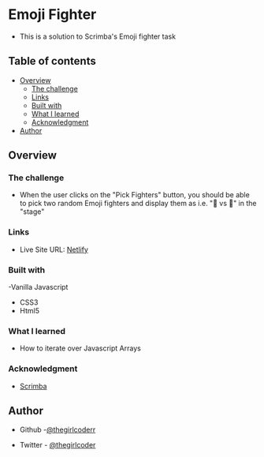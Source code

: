 # Emoji Fighter
* This is a solution to Scrimba's Emoji fighter task

## Table of contents

- [Overview](#overview)
  - [The challenge](#the-challenge)
  - [Links](#links)
  - [Built with](#built-with)
  - [What I learned](#what-i-learned)
  - [Acknowledgment](#acknowledgment)
- [Author](#author)

## Overview

### The challenge
* When the user clicks on the "Pick Fighters" button, you should be able to pick two random Emoji fighters and display them as i.e. "🦀 vs 🐢" in the "stage" 


### Links


- Live Site URL: [Netlify](https://pick-your-emoji-fighter.netlify.app/)

### Built with

-Vanilla Javascript
- CSS3
- Html5

### What I learned

- How to iterate over Javascript Arrays


### Acknowledgment
- [Scrimba](https://scrimba.com/)


## Author

- Github -[@thegirlcoderr](https://github.com/thegirlcoderr)

- Twitter - [@thegirlcoder](https://twitter.com/thegirlcoder)
